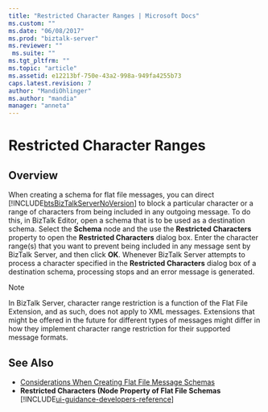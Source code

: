 ```yaml
---
title: "Restricted Character Ranges | Microsoft Docs"
ms.custom: ""
ms.date: "06/08/2017"
ms.prod: "biztalk-server"
ms.reviewer: ""
 ms.suite: ""
ms.tgt_pltfrm: ""
ms.topic: "article"
ms.assetid: e12213bf-750e-43a2-998a-949fa4255b73
caps.latest.revision: 7
author: "MandiOhlinger"
ms.author: "mandia"
manager: "anneta"
---
```

# Restricted Character Ranges

## Overview
When creating a schema for flat file messages, you can direct [!INCLUDE[btsBizTalkServerNoVersion](../includes/btsbiztalkservernoversion-md.md)] to block a particular character or a range of characters from being included in any outgoing message. To do this, in BizTalk Editor, open a schema that is to be used as a destination schema. Select the **Schema** node and the use the **Restricted Characters** property to open the **Restricted Characters** dialog box. Enter the character range(s) that you want to prevent being included in any message sent by BizTalk Server, and then click **OK**. Whenever BizTalk Server attempts to process a character specified in the **Restricted Characters** dialog box of a destination schema, processing stops and an error message is generated.  
  
> [!NOTE]
>  In BizTalk Server, character range restriction is a function of the Flat File Extension, and as such, does not apply to XML messages. Extensions that might be offered in the future for different types of messages might differ in how they implement character range restriction for their supported message formats.  
  
## See Also  
-  [Considerations When Creating Flat File Message Schemas](../core/considerations-when-creating-flat-file-message-schemas.md)   
-  **Restricted Characters (Node Property of Flat File Schemas** [!INCLUDE[ui-guidance-developers-reference](../includes/ui-guidance-developers-reference.md)]